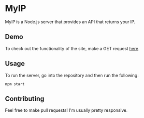 # MyIP

MyIP is a Node.js server that provides an API that returns your IP.

## Demo

To check out the functionality of the site, make a GET request [here](https://whispering-fortress-86374.herokuapp.com/api/myip).

## Usage

To run the server, go into the repository and then run the following:

```npm start```

## Contributing

Feel free to make pull requests! I'm usually pretty responsive.